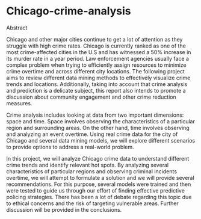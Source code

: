 # Chicago-crime-analysis
Abstract

Chicago and other major cities continue to get a lot of attention as they struggle with high crime rates. Chicago is currently ranked as one of the most crime-affected cities in the U.S and has witnessed a 50% increase in its murder rate in a year period. Law enforcement agencies usually face a complex problem when trying to efficiently assign resources to minimize crime overtime and across different city locations. The following project aims to review different data mining methods to effectively visualize crime trends and locations. Additionally, taking into account that crime analysis and prediction is a delicate subject, this report also intends to promote a discussion about community engagement and other crime reduction measures.    

Crime analysis includes looking at data from two important dimensions: space and time. Space involves observing the characteristics of a particular region and surrounding areas. On the other hand, time involves observing and analyzing an event overtime. Using real crime data for the city of Chicago and several data mining models, we will explore different scenarios to provide options to address a real-world problem. 

In this project, we will analyze Chicago crime data to understand different crime trends and identify relevant hot spots. By analyzing several characteristics of particular regions and observing criminal incidents overtime, we will attempt to formulate a solution and we will provide several recommendations. For this purpose, several models were trained and then were tested to guide us through our effort of finding effective predictive policing strategies. There has been a lot of debate regarding this topic due to ethical concerns and the risk of targeting vulnerable areas. Further discussion will be provided in the conclusions. 
